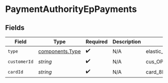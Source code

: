 # PaymentAuthorityEpPayments


## Fields

| Field                                              | Type                                               | Required                                           | Description                                        | Example                                            |
| -------------------------------------------------- | -------------------------------------------------- | -------------------------------------------------- | -------------------------------------------------- | -------------------------------------------------- |
| `type`                                             | [components.Type](../../models/components/type.md) | :heavy_check_mark:                                 | N/A                                                | elastic_path_payments_stripe                       |
| `customerId`                                       | *string*                                           | :heavy_check_mark:                                 | N/A                                                | cus_OPfKlxWV3hp9h6                                 |
| `cardId`                                           | *string*                                           | :heavy_check_mark:                                 | N/A                                                | card_8Diw3FQPhxK27WADPVMeXieP                      |